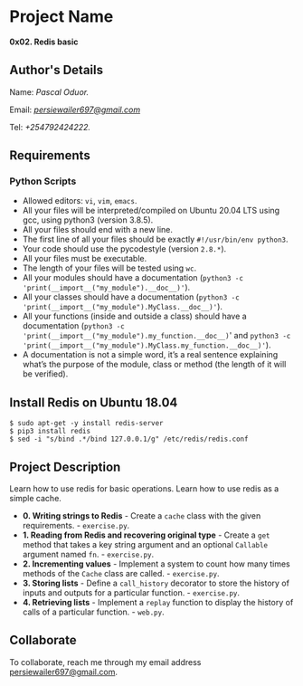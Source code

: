 # Project Name
**0x02. Redis basic**

## Author's Details
Name: *Pascal Oduor.*

Email: *persiewailer697@gmail.com*

Tel: *+254792424222.*

##  Requirements

### Python Scripts
*   Allowed editors: `vi`, `vim`, `emacs`.
*   All your files will be interpreted/compiled on Ubuntu 20.04 LTS using gcc, using python3 (version 3.8.5).
*   All your files should end with a new line.
*   The first line of all your files should be exactly `#!/usr/bin/env python3`.
*   Your code should use the pycodestyle (version `2.8.*`).
*   All your files must be executable.
*   The length of your files will be tested using `wc`.
*   All your modules should have a documentation (`python3 -c 'print(__import__("my_module").__doc__)'`).
*   All your classes should have a documentation (`python3 -c 'print(__import__("my_module").MyClass.__doc__)'`).
*   All your functions (inside and outside a class) should have a documentation (`python3 -c 'print(__import__("my_module").my_function.__doc__)`' and `python3 -c 'print(__import__("my_module").MyClass.my_function.__doc__)'`).
*   A documentation is not a simple word, it’s a real sentence explaining what’s the purpose of the module, class or method (the length of it will be verified).


## Install Redis on Ubuntu 18.04
```
$ sudo apt-get -y install redis-server
$ pip3 install redis
$ sed -i "s/bind .*/bind 127.0.0.1/g" /etc/redis/redis.conf
```

## Project Description
Learn how to use redis for basic operations.
Learn how to use redis as a simple cache.

* **0. Writing strings to Redis** - Create a `cache` class with the given requirements. - `exercise.py`.
* **1. Reading from Redis and recovering original type** - Create a `get` method that takes a key string argument and an optional `Callable` argument named `fn`. - `exercise.py`.
* **2. Incrementing values** - Implement a system to count how many times methods of the `Cache` class are called. - `exercise.py`.
* **3. Storing lists** - Define a `call_history` decorator to store the history of inputs and outputs for a particular function. - `exercise.py`.
* **4. Retrieving lists** - Implement a `replay` function to display the history of calls of a particular function. - `web.py`.


## Collaborate

To collaborate, reach me through my email address persiewailer697@gmail.com.
